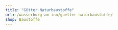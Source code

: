 ```yaml
---
title: "Gütter Naturbaustoffe"
url: /wasserburg-am-inn/guetter-naturbaustoffe/
shop: Baustoffe
---
```


